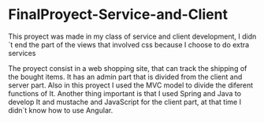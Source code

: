 # FinalProyect-Service-and-Client
This proyect was made in my class of service and client development, I didn´t end the part of the views that involved css because I choose to do extra services

The proyect consist in a web shopping site, that can track the shipping of the bought items.
It has an admin part that is divided from the client and server part. Also in this proyect I used the MVC model to divide the diferent functions of It.
Another thing important is that I used Spring and Java to develop It and mustache and JavaScript for the client part, at that time I didn´t know how to use Angular.
